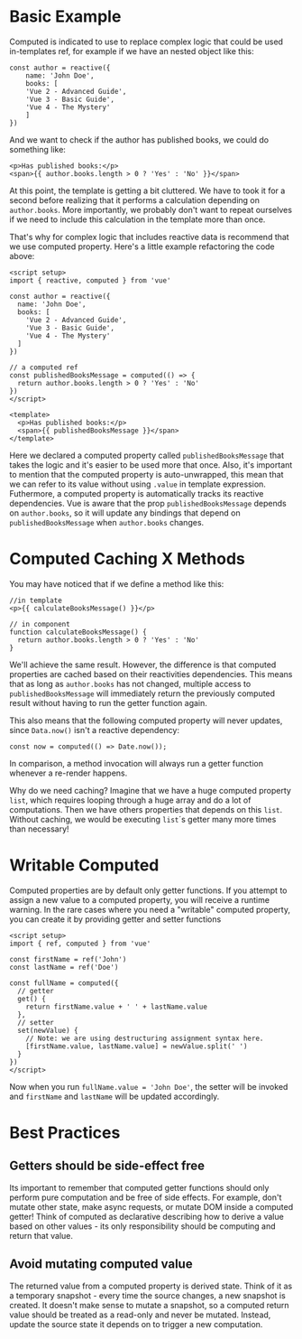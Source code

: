 # Basic Example

Computed is indicated to use to replace complex logic that could be used in-templates ref, for example if we have an nested object like this:
```
const author = reactive({
    name: 'John Doe',
    books: [
    'Vue 2 - Advanced Guide',
    'Vue 3 - Basic Guide',
    'Vue 4 - The Mystery'
    ]
})
```

And we want to check if the author has published books, we could do something like:
```
<p>Has published books:</p>
<span>{{ author.books.length > 0 ? 'Yes' : 'No' }}</span>
```

At this point, the template is getting a bit cluttered. We have to took it for a second before realizing that it performs a calculation depending on ```author.books```. More importantly, we probably don't want to repeat ourselves if we need to include this calculation in the template more than once.

That's why for complex logic that includes reactive data is recommend that we use computed property. Here's a little example refactoring the code above:
```
<script setup>
import { reactive, computed } from 'vue'

const author = reactive({
  name: 'John Doe',
  books: [
    'Vue 2 - Advanced Guide',
    'Vue 3 - Basic Guide',
    'Vue 4 - The Mystery'
  ]
})

// a computed ref
const publishedBooksMessage = computed(() => {
  return author.books.length > 0 ? 'Yes' : 'No'
})
</script>

<template>
  <p>Has published books:</p>
  <span>{{ publishedBooksMessage }}</span>
</template>
```

Here we declared a computed property called ```publishedBooksMessage``` that takes the logic and it's easier to be used more that once. Also, it's important to mention that the computed property is auto-unwrapped, this mean that we can refer to its value without using ```.value``` in template expression. Futhermore, a computed property is automatically tracks its reactive dependencies. Vue is aware that the prop ```publishedBooksMessage``` depends on ```author.books```, so it will update any bindings that depend on ```publishedBooksMessage``` when ```author.books``` changes.

# Computed Caching X Methods

You may have noticed that if we define a method like this:

```
//in template
<p>{{ calculateBooksMessage() }}</p>

// in component
function calculateBooksMessage() {
  return author.books.length > 0 ? 'Yes' : 'No'
}
```

We'll achieve the same result. However, the difference is that computed properties are cached based on their reactivities dependencies. This means that as long as ```author.books``` has not changed, multiple access to ```publishedBooksMessage``` will immediately return the previously computed result without having to run the getter function again. 

This also means that the following computed property will never updates, since ```Data.now()``` isn't a reactive dependency:
```
const now = computed(() => Date.now());
```

In comparison, a method invocation will always run a getter function whenever a re-render happens.

Why do we need caching? Imagine that we have a huge computed property ```list```, which requires looping through a huge array and do a lot of computations. Then we have others properties that depends on this ```list```. Without caching, we would be executing ```list```´s getter many more times than necessary! 

# Writable Computed

Computed properties are by default only getter functions. If you attempt to assign a new value to a computed property, you will receive a runtime warning. In the rare cases where you need a "writable" computed property, you can create it by providing getter and setter functions
```
<script setup>
import { ref, computed } from 'vue'

const firstName = ref('John')
const lastName = ref('Doe')

const fullName = computed({
  // getter
  get() {
    return firstName.value + ' ' + lastName.value
  },
  // setter
  set(newValue) {
    // Note: we are using destructuring assignment syntax here.
    [firstName.value, lastName.value] = newValue.split(' ')
  }
})
</script>
```

Now when you run ```fullName.value = 'John Doe'```, the setter will be invoked and ```firstName``` and ```lastName``` will be updated accordingly.

# Best Practices

## Getters should be side-effect free

Its important to remember that computed getter functions should only perform pure computation and be free of side effects. For example, don't mutate other state, make async requests, or mutate DOM inside a computed getter! Think of computed as declarative describing how to derive a value based on other values - its only responsibility should be computing and return that value.

## Avoid mutating computed value

The returned value from a computed property is derived state. Think of it as a temporary snapshot - every time the source changes, a new snapshot is created. It doesn't make sense to mutate a snapshot, so a computed return value should be treated as a read-only and never be mutated. Instead, update the source state it depends on to trigger a new computation.